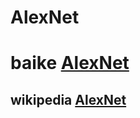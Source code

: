 # AlexNet

# baike [AlexNet](https://baike.baidu.com/item/AlexNet/22689612?fr=aladdin)



## wikipedia [AlexNet](https://en.wikipedia.org/wiki/AlexNet)